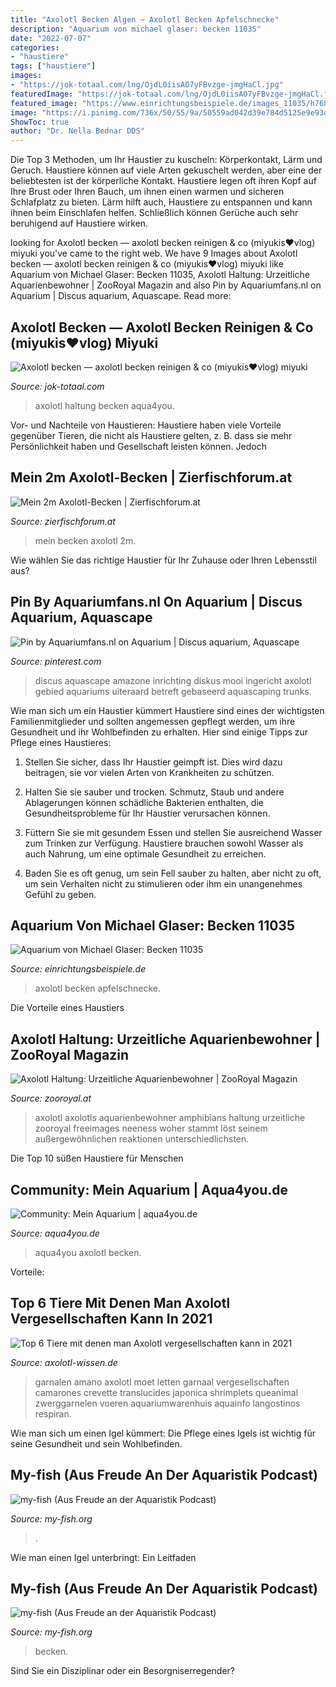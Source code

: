 ```yaml
---
title: "Axolotl Becken Algen ~ Axolotl Becken Apfelschnecke"
description: "Aquarium von michael glaser: becken 11035"
date: "2022-07-07"
categories:
- "haustiere"
tags: ["haustiere"]
images:
- "https://jok-totaal.com/lng/OjdL0iisAO7yFBvzge-jmgHaCl.jpg"
featuredImage: "https://jok-totaal.com/lng/OjdL0iisAO7yFBvzge-jmgHaCl.jpg"
featured_image: "https://www.einrichtungsbeispiele.de/images_11035/h768_w1024/axolotl-weissling--weibchen__a6a51b8c4c1711822cab06afd4c44bbe.jpg"
image: "https://i.pinimg.com/736x/50/55/9a/50559ad042d39e784d5125e9e93d2194--tree-trunks-aquarium.jpg"
ShowToc: true
author: "Dr. Nella Bednar DDS"
---
```



Die Top 3 Methoden, um Ihr Haustier zu kuscheln: Körperkontakt, Lärm und Geruch.
Haustiere können auf viele Arten gekuschelt werden, aber eine der beliebtesten ist der körperliche Kontakt. Haustiere legen oft ihren Kopf auf Ihre Brust oder Ihren Bauch, um ihnen einen warmen und sicheren Schlafplatz zu bieten. Lärm hilft auch, Haustiere zu entspannen und kann ihnen beim Einschlafen helfen. Schließlich können Gerüche auch sehr beruhigend auf Haustiere wirken.

	

		
looking for Axolotl becken — axolotl becken reinigen &amp; co (miyukis♥vlog) miyuki you've came to the right web. We have 9 Images about Axolotl becken — axolotl becken reinigen &amp; co (miyukis♥vlog) miyuki like Aquarium von Michael Glaser: Becken 11035, Axolotl Haltung: Urzeitliche Aquarienbewohner | ZooRoyal Magazin and also Pin by Aquariumfans.nl on Aquarium | Discus aquarium, Aquascape. Read more:
		
    
## Axolotl Becken — Axolotl Becken Reinigen &amp; Co (miyukis♥vlog) Miyuki

<img loading=lazy src="https://jok-totaal.com/lng/OjdL0iisAO7yFBvzge-jmgHaCl.jpg" onerror="this.onerror=null;this.src='https://tse3.mm.bing.net/th?id=OIP.0UpIXAtakldN0c8eSMIsSwAAAA&amp;pid=15.1';" alt="Axolotl becken — axolotl becken reinigen &amp; co (miyukis♥vlog) miyuki">

_Source: jok-totaal.com_

>axolotl haltung becken aqua4you. 

	

Vor- und Nachteile von Haustieren: Haustiere haben viele Vorteile gegenüber Tieren, die nicht als Haustiere gelten, z. B. dass sie mehr Persönlichkeit haben und Gesellschaft leisten können. Jedoch

    
## Mein 2m Axolotl-Becken | Zierfischforum.at

<img loading=lazy src="http://i1020.photobucket.com/albums/af328/Kaetzchen666HIM/IMG_20110918_172618.jpg" onerror="this.onerror=null;this.src='https://tse1.mm.bing.net/th?id=OIP.y1c2xHlMrNOik8LvK58PuwHaFj&amp;pid=15.1';" alt="Mein 2m Axolotl-Becken | Zierfischforum.at">

_Source: zierfischforum.at_

>mein becken axolotl 2m. 

	

Wie wählen Sie das richtige Haustier für Ihr Zuhause oder Ihren Lebensstil aus?

    
## Pin By Aquariumfans.nl On Aquarium | Discus Aquarium, Aquascape

<img loading=lazy src="https://i.pinimg.com/736x/50/55/9a/50559ad042d39e784d5125e9e93d2194--tree-trunks-aquarium.jpg" onerror="this.onerror=null;this.src='https://tse2.mm.bing.net/th?id=OIP.C35Tcr9V6QkZt8Gq1XFj8gHaDu&amp;pid=15.1';" alt="Pin by Aquariumfans.nl on Aquarium | Discus aquarium, Aquascape">

_Source: pinterest.com_

>discus aquascape amazone inrichting diskus mooi ingericht axolotl gebied aquariums uiteraard betreft gebaseerd aquascaping trunks. 

	

Wie man sich um ein Haustier kümmert
Haustiere sind eines der wichtigsten Familienmitglieder und sollten angemessen gepflegt werden, um ihre Gesundheit und ihr Wohlbefinden zu erhalten. Hier sind einige Tipps zur Pflege eines Haustieres:
1. Stellen Sie sicher, dass Ihr Haustier geimpft ist. Dies wird dazu beitragen, sie vor vielen Arten von Krankheiten zu schützen.

2. Halten Sie sie sauber und trocken. Schmutz, Staub und andere Ablagerungen können schädliche Bakterien enthalten, die Gesundheitsprobleme für Ihr Haustier verursachen können.

3. Füttern Sie sie mit gesundem Essen und stellen Sie ausreichend Wasser zum Trinken zur Verfügung. Haustiere brauchen sowohl Wasser als auch Nahrung, um eine optimale Gesundheit zu erreichen.

4. Baden Sie es oft genug, um sein Fell sauber zu halten, aber nicht zu oft, um sein Verhalten nicht zu stimulieren oder ihm ein unangenehmes Gefühl zu geben.

    
## Aquarium Von Michael Glaser: Becken 11035

<img loading=lazy src="https://www.einrichtungsbeispiele.de/images_11035/h768_w1024/axolotl-weissling--weibchen__a6a51b8c4c1711822cab06afd4c44bbe.jpg" onerror="this.onerror=null;this.src='https://tse3.mm.bing.net/th?id=OIP.6-PfPJ2mRCUENZavR4QeggHaFj&amp;pid=15.1';" alt="Aquarium von Michael Glaser: Becken 11035">

_Source: einrichtungsbeispiele.de_

>axolotl becken apfelschnecke. 

	

Die Vorteile eines Haustiers

    
## Axolotl Haltung: Urzeitliche Aquarienbewohner | ZooRoyal Magazin

<img loading=lazy src="https://www.zooroyal.de/magazin/wp-content/uploads/2015/10/axolotl.jpg" onerror="this.onerror=null;this.src='https://tse3.mm.bing.net/th?id=OIP.yG4uQ_5NGSgH5_TB7wD4NwHaEQ&amp;pid=15.1';" alt="Axolotl Haltung: Urzeitliche Aquarienbewohner | ZooRoyal Magazin">

_Source: zooroyal.at_

>axolotl axolotls aquarienbewohner amphibians haltung urzeitliche zooroyal freeimages neeness woher stammt löst seinem außergewöhnlichen reaktionen unterschiedlichsten. 

	

Die Top 10 süßen Haustiere für Menschen

    
## Community: Mein Aquarium | Aqua4you.de

<img loading=lazy src="http://www.aqua4you.de/images/mein_aquarium/fvTVw76mlHTq.jpg" onerror="this.onerror=null;this.src='https://tse3.mm.bing.net/th?id=OIP.TEkfCsJwuIW8eYbqPFXl8QHaFj&amp;pid=15.1';" alt="Community: Mein Aquarium | aqua4you.de">

_Source: aqua4you.de_

>aqua4you axolotl becken. 

	

Vorteile:

    
## Top 6 Tiere Mit Denen Man Axolotl Vergesellschaften Kann In 2021

<img loading=lazy src="https://axolotl-wissen.de/wp-content/uploads/2021/04/mate-molnar-Nti1SPucduY-unsplash-300x169@2x.jpg" onerror="this.onerror=null;this.src='https://tse3.mm.bing.net/th?id=OIP.NfXgr3lH5V6lkm0RrgiFewHaEL&amp;pid=15.1';" alt="Top 6 Tiere mit denen man Axolotl vergesellschaften kann in 2021">

_Source: axolotl-wissen.de_

>garnalen amano axolotl moet letten garnaal vergesellschaften camarones crevette translucides japonica shrimplets queanimal zwerggarnelen voeren aquariumwarenhuis aquainfo langostinos respiran. 

	

Wie man sich um einen Igel kümmert: Die Pflege eines Igels ist wichtig für seine Gesundheit und sein Wohlbefinden.

    
## My-fish (Aus Freude An Der Aquaristik Podcast)

<img loading=lazy src="https://my-fish.org/wp-content/uploads/2020/04/Bildschirmfoto-2020-05-08-um-09.50.40.png" onerror="this.onerror=null;this.src='https://tse1.mm.bing.net/th?id=OIP.J1u5fTgF0JSTPQe8hIvacgAAAA&amp;pid=15.1';" alt="my-fish (Aus Freude an der Aquaristik Podcast)">

_Source: my-fish.org_

>. 

	

Wie man einen Igel unterbringt: Ein Leitfaden

    
## My-fish (Aus Freude An Der Aquaristik Podcast)

<img loading=lazy src="https://my-fish.org/wp-content/uploads/2020/04/Bildschirmfoto-2020-04-23-um-15.19.16.png" onerror="this.onerror=null;this.src='https://tse4.mm.bing.net/th?id=OIP.Km5XTblQRTuBWJUMxGQAAwAAAA&amp;pid=15.1';" alt="my-fish (Aus Freude an der Aquaristik Podcast)">

_Source: my-fish.org_

>becken. 

	

Sind Sie ein Disziplinar oder ein Besorgniserregender?

